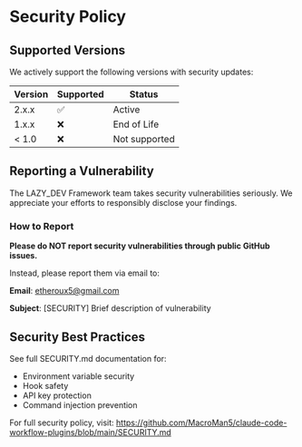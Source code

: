 # Security Policy

## Supported Versions

We actively support the following versions with security updates:

| Version | Supported          | Status |
| ------- | ------------------ | ------ |
| 2.x.x   | :white_check_mark: | Active |
| 1.x.x   | :x:                | End of Life |
| < 1.0   | :x:                | Not supported |

## Reporting a Vulnerability

The LAZY_DEV Framework team takes security vulnerabilities seriously. We appreciate your efforts to responsibly disclose your findings.

### How to Report

**Please do NOT report security vulnerabilities through public GitHub issues.**

Instead, please report them via email to:

**Email**: etheroux5@gmail.com

**Subject**: [SECURITY] Brief description of vulnerability

## Security Best Practices

See full SECURITY.md documentation for:
- Environment variable security
- Hook safety
- API key protection
- Command injection prevention

For full security policy, visit: https://github.com/MacroMan5/claude-code-workflow-plugins/blob/main/SECURITY.md

